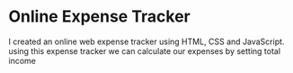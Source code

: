 # Online Expense Tracker
 I created an online web expense tracker using HTML, CSS and JavaScript. using this expense tracker we can calculate our expenses by setting total income 
